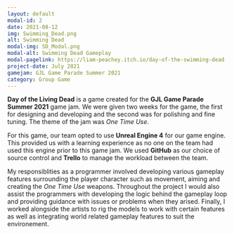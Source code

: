 ```yaml
---
layout: default
modal-id: 2
date: 2021-08-12
img: Swimming_Dead.png
alt: Swimming Dead 
modal-img: SD_Modal.png
modal-alt: Swimming Dead Gameplay
modal-pagelink: https://liam-peachey.itch.io/day-of-the-swimming-dead
project-date: July 2021
gamejam: GJL Game Parade Summer 2021
category: Group Game
---
```

**Day of the Living Dead** is a game created for the **GJL Game Parade Summer 2021** game jam. We were given two weeks for the game, the first for designing and developing and the second was for polishing and fine tuning. The theme of the jam was *One Time Use*.

For this game, our team opted to use **Unreal Engine 4** for our game engine. This provided us with a learning experience as no one on the team had used this engine prior to this game jam. We used **GitHub** as our choice of source control and **Trello** to manage the workload between the team.

My responsiblities as a programmer involved developing various gameplay features surrounding the player character such as movement, aiming and creating the *One Time Use* weapons. Throughout the project I would also assist the programmers with developing the logic behind the gameplay loop and providing guidance with issues or problems when they arised. Finally, I worked alongside the artists to rig the models to work with certain features as well as integrating world related gameplay features to suit the environement.